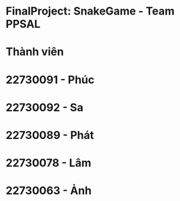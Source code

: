 #       FinalProject: SnakeGame - Team PPSAL 
#                 Thành viên
#                22730091 - Phúc
#                22730092 - Sa
#                22730089 - Phát
#                22730078 - Lâm
#                22730063 - Ảnh
